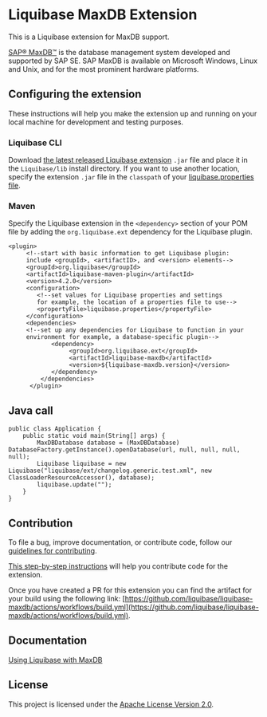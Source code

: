 # Liquibase MaxDB Extension 

This is a Liquibase extension for MaxDB support.

[SAP® MaxDB™](https://maxdb.sap.com/) is the database management system developed and supported by SAP SE. SAP MaxDB is available on Microsoft Windows, Linux and Unix, and for the most prominent hardware platforms.

## Configuring the extension

These instructions will help you make the extension up and running on your local machine for development and testing purposes.

### Liquibase CLI

Download [the latest released Liquibase extension](https://github.com/liquibase/liquibase-maxdb/releases) `.jar` file and place it in the `Liquibase/lib` install directory. If you want to use another location, specify the extension `.jar` file in the `classpath` of your [liquibase.properties file](https://docs.liquibase.com/workflows/liquibase-community/creating-config-properties.html).

### Maven
Specify the Liquibase extension in the `<dependency>` section of your POM file by adding the `org.liquibase.ext` dependency for the Liquibase plugin. 
 
```  
<plugin>
     <!--start with basic information to get Liquibase plugin:
     include <groupId>, <artifactID>, and <version> elements-->
     <groupId>org.liquibase</groupId>
     <artifactId>liquibase-maven-plugin</artifactId>
     <version>4.2.0</version>
     <configuration>
        <!--set values for Liquibase properties and settings
        for example, the location of a properties file to use-->
        <propertyFile>liquibase.properties</propertyFile>
     </configuration>
     <dependencies>
     <!--set up any dependencies for Liquibase to function in your
     environment for example, a database-specific plugin-->
            <dependency>
                 <groupId>org.liquibase.ext</groupId>
                 <artifactId>liquibase-maxdb</artifactId>
                 <version>${liquibase-maxdb.version}</version>
            </dependency>
         </dependencies>
      </plugin>
  ``` 
  
## Java call
  
```
public class Application {
    public static void main(String[] args) {
        MaxDBDatabase database = (MaxDBDatabase) DatabaseFactory.getInstance().openDatabase(url, null, null, null, null);
        Liquibase liquibase = new Liquibase("liquibase/ext/changelog.generic.test.xml", new ClassLoaderResourceAccessor(), database);
        liquibase.update("");
    }
}
```
## Contribution

To file a bug, improve documentation, or contribute code, follow our [guidelines for contributing](https://www.liquibase.org/community). 

[This step-by-step instructions](https://www.liquibase.org/community/contribute/code) will help you contribute code for the extension. 

Once you have created a PR for this extension you can find the artifact for your build using the following link: [https://github.com/liquibase/liquibase-maxdb/actions/workflows/build.yml](https://github.com/liquibase/liquibase-maxdb/actions/workflows/build.yml).

## Documentation

[Using Liquibase with MaxDB](https://docs.liquibase.com/workflows/database-setup-tutorials/maxdb.html)

## License

This project is licensed under the [Apache License Version 2.0](https://www.apache.org/licenses/LICENSE-2.0.html).
